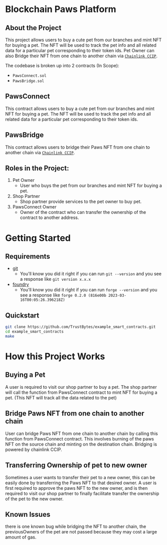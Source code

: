 # Blockchain Paws Platform

## About the Project

This project allows users to buy a cute pet from our branches and mint NFT for buying a pet. The NFT will be used to track the pet info and all related data for a particular pet corresponding to their token ids.
Pet Owner can also Bridge their NFT from one chain to another chain via [`Chainlink CCIP`](https://docs.chain.link/ccip).

The codebase is broken up into 2 contracts (In Scope):

- `PawsConnect.sol`
- `PawsBridge.sol`

## PawsConnect

This contract allows users to buy a cute pet from our branches and mint NFT for buying a pet. The NFT will be used to track the pet info and all related data for a particular pet corresponding to their token ids.

## PawsBridge

This contract allows users to bridge their Paws NFT from one chain to another chain via [`Chainlink CCIP`](https://docs.chain.link/ccip).

## Roles in the Project:

1. Pet Owner
   - User who buys the pet from our branches and mint NFT for buying a pet.
2. Shop Partner
   - Shop partner provide services to the pet owner to buy pet.
3. PawsConnect Owner
   - Owner of the contract who can transfer the ownership of the contract to another address.

# Getting Started

## Requirements

- [git](https://git-scm.com/book/en/v2/Getting-Started-Installing-Git)
  - You'll know you did it right if you can run `git --version` and you see a response like `git version x.x.x`
- [foundry](https://getfoundry.sh/)
  - You'll know you did it right if you can run `forge --version` and you see a response like `forge 0.2.0 (816e00b 2023-03-16T00:05:26.396218Z)`

## Quickstart

```bash
git clone https://github.com/TrustBytes/example_smart_contracts.git
cd example_smart_contracts
make
```

# How this Project Works
## Buying a Pet
A user is required to visit our shop partner to buy a pet. The shop partner will call the function from PawsConnect contract to mint NFT for buying a pet. (This NFT will track all the data related to the pet)

## Bridge Paws NFT from one chain to another chain
User can bridge Paws NFT from one chain to another chain by calling this function from PawsConnect contract. This involves burning of the paws NFT on the source chain and minting on the destination chain. Bridging is powered by chainlink CCIP.

## Transferring Ownership of pet to new owner
Sometimes a user wants to transfer their pet to a new owner, this can be easily done by transferring the Paws NFT to that desired owner.
A user is first required to approve the paws NFT to the new owner, and is then required to visit our shop partner to finally facilitate transfer the ownership of the pet to the new owner.

## Known Issues
there is one known bug while bridging the NFT to another chain, the previousOwners of the pet are not passed because they may cost a large amount of gas.